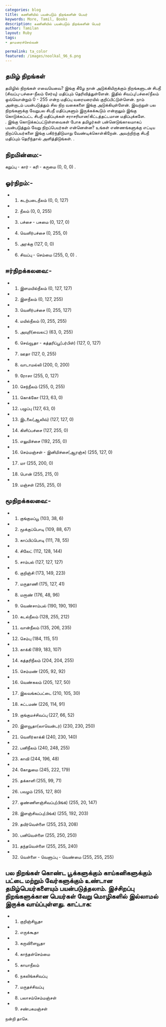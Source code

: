 ```yaml
---  
categories: blog  
title: கணினியில் பயன்படும் நிறங்களின் பெயர்
keywords: More, Tamil, Books  
description: கணினியில் பயன்படும் நிறங்களின் பெயர்
author: Tamilan  
layout: Ruby  
tags:     
- தாமரைச்செல்வன்

permalink: ta_color  
featured: /images/noolkal_96_6.png  
---  
```


## தமிழ் நிறங்கள்
தமிழில் நிறங்கள் எவையெவை? இங்கு கீழே நான் அடுக்கியிருக்கும் நிறங்களுடன் சிபநீ (சிவப்பு-பச்சை-நீலம் சேர்வு) மதிப்பும் தெரிவித்துள்ளேன். இதில் சிவப்பு/பச்சை/நீலம் ஒவ்வொன்றும் 0 - 255 என்ற மதிப்பு வரையரையில் குறிப்பிட்டுள்ளென். நாம் அன்றாடம் பயன்படுத்தும் சில நிற வகைகளை இங்கு அடுக்கியுள்ளேன்.  இவற்றுள் பல நிறங்களுக்கு வேறுபல சிபநீ மதிப்புகளும் இருக்கக்கூடும் என்றாலும் இங்கு கொடுக்கப்பட்ட சிபநீ மதிப்புக்கள் சராசரியான/கிட்டத்தட்டமான மதிப்புக்களே.  
.
இங்கு கொடுக்கப்பட்டுள்ளவைகள் போக தமிழர்கள் பன்னெடுங்காலமாகப் பயன்படுத்தும் வேறு நிறப்பெயர்கள் என்னென்ன?  உங்கள் எண்ணங்களுக்கு எட்டிய நிறப்பெயர்களை இங்கு பகிர்ந்திடுமாறு வேண்டிக்கொள்கிறேன்.  அவற்றிற்கு சிபநீ மதிப்பும் தெரிந்தால் அளித்திடுங்கள்.
.
## நிறமின்மை:-
கறுப்பு - கார் - கரி - கருமை (0, 0, 0)
.
## ஓர்நிறம்:-
- 1) கடற்படைநீலம் (0, 0, 127)
- 2) நீலம் (0, 0, 255)
- 3) பச்சை - பசுமை (0, 127, 0)
- 4) வெளிர்பச்சை (0, 255, 0)
- 5) அரக்கு (127, 0, 0) 
- 6) சிவப்பு - செம்மை (255, 0, 0)
.
## ஈர்நிறக்கலவை:-
- 1) இளமயில்நீலம் (0, 127, 127)
- 2) இளநீலம் (0, 127, 255)
- 3) வெளிர்பச்சை (0, 255, 127)
- 4) மயில்நீலம் (0, 255, 255)
- 5) அவுரி(வைலட்) (63, 0, 255)
- 6) செவ்வூதா - கத்தரிப்பூ(பர்பிள்) (127, 0, 127)
- 7) ஊதா (127, 0, 255)
- 8) வாடாமல்லி (200, 0, 200)
- 9) ரோசா (255, 0, 127)
- 10) செந்நீலம் (255, 0, 255)
- 11) கொக்கோ (123, 63, 0)
- 12) பழுப்பு (127, 63, 0)
- 13) இடலை(ஆலிவ்) (127, 127, 0)
- 14) கிளிப்பச்சை (127, 255, 0)
- 15) எலுமிச்சை (192, 255, 0)
- 16) செம்மஞ்சள் - இனிமிச்சை(ஆரஞ்சு) (255, 127, 0)
- 17) மா (255, 200, 0)
- 18) பொன் (255, 215, 0)
- 19) மஞ்சள் (255, 255, 0)

## மூநிறக்கலவை:-
- 1) குங்குமப்பூ (103, 38, 6)
- 2) மூக்குப்பொடி (109, 88, 67) 
- 3) காப்பிப்பொடி (111, 78, 55) 
- 4) சிலேட் (112, 128, 144)
- 5) சாம்பல் (127, 127, 127)
- 6) குறிஞ்சி (173, 149, 223)
- 7) மருதாணி (175, 127, 41)
- 8) மரூண் (176, 48, 96)
- 9) வெண்சாம்பல் (190, 190, 190)
- 10) கடல்நீலம் (128, 255, 212)
- 11) வான்நீலம் (135, 206, 235)
- 12) செம்பு (184, 115, 51)
- 13) காக்கி (189, 183, 107)
- 14) கத்தரிநீலம் (204, 204, 255)
- 15) செம்மண் (205, 92, 92)
- 16) வெண்கலம் (205, 127, 50)
- 17) இலவங்கப்பட்டை (210, 105, 30)
- 18) சுட்டமண் (226, 114, 91)
- 19) குங்குமச்சிவப்பு (227, 66, 52)
- 20) இளவூதா(லாவென்டர்) (230, 230, 250)
- 21) வெளிர்காக்கி (240, 230, 140)
- 22) பனிநீலம் (240, 248, 255)
- 23) காவி (244, 196, 48)
- 24) கோதுமை (245, 222, 179)
- 25) தக்காளி (255, 99, 71)
- 26) பவழம் (255, 127, 80)
- 27) ஒண்ணிளஞ்சிவப்பு(பிங்க்) (255, 20, 147)
- 28) இளஞ்சிவப்பு(பிங்க்) (255, 192, 203)
- 29) தயிர்வெள்ளை (255, 253, 208)
- 30) பனிவெள்ளை (255, 250, 250) 
- 31) தந்தவெள்ளை (255, 255, 240)
- 32) வெள்ளை - வெளுப்பு - வெண்மை (255, 255, 255)

## பல நிறங்கள் கொண்ட பூக்களுக்கும் காய்கனிகளுக்கும் பட்டை மற்றும் வேர்களுக்கும் உண்டான தமிழ்பெயர்களையும் பயன்படுத்தலாம்.  இச்சிறப்பு நிறங்களுக்கான பெயர்கள் வேறு மொழிகளில் இல்லாமல் இருக்க வாய்ப்புள்ளது. காட்டாக:
- 1) குறிஞ்சியூதா
- 2) எருக்கூதா
- 3) கருவிளையூதா
- 4) காந்தள்செம்மை
- 5) காயாநீலம்
- 6) நகலிங்கசிவப்பு
- 7) மருதச்சிவப்பு
- 8) பலாசம்செம்மஞ்சள்
- 9) சண்பகமஞ்சள்

நன்றி
தாசெ.